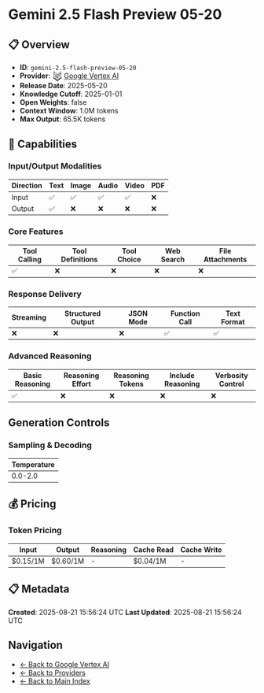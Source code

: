# Gemini 2.5 Flash Preview 05-20

## 📋 Overview

- **ID**: `gemini-2.5-flash-preview-05-20`
- **Provider**: <img src="../logo.svg" alt="" width="20" height="20" style="vertical-align: middle"> [Google Vertex AI](../README.md)
- **Release Date**: 2025-05-20
- **Knowledge Cutoff**: 2025-01-01
- **Open Weights**: false
- **Context Window**: 1.0M tokens
- **Max Output**: 65.5K tokens

## 🎯 Capabilities

### Input/Output Modalities

| Direction | Text | Image | Audio | Video | PDF |
|-----------|------|-------|-------|-------|-----|
| Input     | ✅   | ✅   | ✅   | ✅   | ❌   |
| Output    | ✅   | ❌   | ❌   | ❌   | ❌   |

### Core Features

| Tool Calling | Tool Definitions | Tool Choice | Web Search | File Attachments |
|--------------|------------------|-------------|------------|------------------|
| ✅           | ❌               | ❌          | ❌         | ❌               |

### Response Delivery

| Streaming | Structured Output | JSON Mode | Function Call | Text Format |
|-----------|-------------------|-----------|---------------|--------------|
| ❌        | ❌                | ❌        | ✅            | ✅           |

### Advanced Reasoning

| Basic Reasoning | Reasoning Effort | Reasoning Tokens | Include Reasoning | Verbosity Control |
|-----------------|------------------|------------------|-------------------|-------------------|
| ✅              | ❌               | ❌               | ❌                | ❌                |

## Generation Controls

### Sampling & Decoding

| Temperature |
|---|
| 0.0-2.0 |

## 💰 Pricing

### Token Pricing

| Input | Output | Reasoning | Cache Read | Cache Write |
|-------|--------|-----------|------------|-------------|
| $0.15/1M | $0.60/1M | - | $0.04/1M | - |

## 📋 Metadata

**Created**: 2025-08-21 15:56:24 UTC
**Last Updated**: 2025-08-21 15:56:24 UTC

## Navigation

- [← Back to Google Vertex AI](../README.md)
- [← Back to Providers](../../README.md)
- [← Back to Main Index](../../../README.md)
